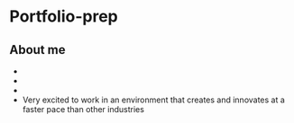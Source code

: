 # Portfolio-prep

## About me

* 
* 
*
* Very excited to work in an environment that creates and innovates at a faster pace than other industries
